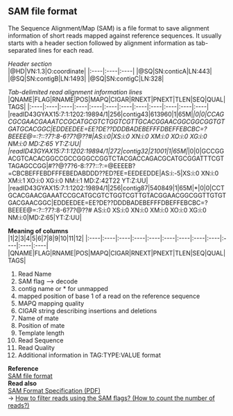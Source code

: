 ## SAM file format
The Sequence Alignment/Map (SAM) is a file format to save alignment information of short reads mapped against reference sequences. It usually starts with a header section followed by alignment information as tab-separated lines for each read.<br>

_Header section_<br>
|@HD|VN:1.3|O:coordinate|
|:----|:----|:----|
|@SQ|SN:conticA|LN:443|
|@SQ|SN:contigB|LN:1493|
|@SQ|SN:contigC|LN:328|

_Tab-delimited read alignment information lines_
|QNAME|FLAG|RNAME|POS|MAPQ|CIGAR|RNEXT|PNEXT|TLEN|SEQ|QUAL|TAGS|
|:----|:----|:----|:----|:----|:----|:----|:----|:----|:----|:----|:----|
|readID43GYAX15:7:1:1202:19894/1|256|contig43|613960|1|65M|*|0|0|CCAGCGCGAACGAAATCCGCATGCGTCTGGTCGTTGCACGGAACGGCGGCGGTGTGATGCACGGC|EDDEEDEE=EE?DE??DDDBADEBEFFFDBEFFEBCBC=?BEEEE@=:?::?7?:8-6?7?@??#|AS:i:0|XS:i:0  XN:i:0  XM:i:0  XO:i:0  XG:i:0  NM:i:0  MD:Z:65  YT:Z:UU|
|readID43GYAX15:7:1:1202:19894/1|272|contig32|21001|1|65M|*|0|0|GCCGGACGTCACACGGCCGCCGGGCCGGTCTACGACCAGACGCATGCGGATTTCGTTAGAGCCGG|#??@?7?6-8:?7?::?:=@EEEEB?=CBCBEFFEBDFFFEBEDABDDD??ED?EE=EEDEEDDE|AS:i:-5|XS:i:0   XN:i:0  XM:i:1   XO:i:0   XG:i:0   NM:i:1   MD:Z:42T22   YT:Z:UU|
|readID43GYAX15:7:1:1202:19894/1|256|contig87|540849|1|65M|*|0|0|CCTGCACGAACGAAATCCGCATGCGTCTGGTCGTTGTACGGAACGGCGGTTGTGTGACGAACGGC|EDDEEDEE=EE?DE??DDDBADEBEFFFDBEFFEBCBC=?BEEEE@=:?::?7?:8-6?7?@??# AS:i:0  XS:i:0 XN:i:0  XM:i:0 XO:i:0  XG:i:0  NM:i:0|MD:Z:65|YT:Z:UU|

__Meaning of columns__<br>
|1|2|3|4|5|6|7|8|9|10|11|12|
|:----|:----|:----|:----|:----|:----|:----|:----|:----|:----|:----|:----|
|QNAME|FLAG|RNAME|POS|MAPQ|CIGAR|RNEXT|PNEXT|TLEN|SEQ|QUAL|TAGS|

1. Read Name
2. SAM flag --> decode
3. contig name or * for unmapped
4. mapped position of base 1 of a read on the reference sequence
5. MAPQ mapping quality
6. CIGAR string describing insertions and deletions
7. Name of mate
8. Position of mate
9. Template length
10. Read Sequence
11. Read Quality
12. Additional information in TAG:TYPE:VALUE format<br>

__Reference__<br>
[SAM file format](https://www.metagenomics.wiki/tools/samtools/bam-sam-file-format)<br>
__Read also__ <br>
[SAM Format Specification (PDF)](http://samtools.github.io/hts-specs/SAMv1.pdf) <br>
→ [How to filter reads using the SAM flags? (How to count the number of reads?)](https://www.metagenomics.wiki/tools/samtools/number-of-reads-in-bam-file) <br>
